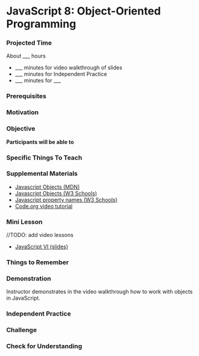 # JavaScript 8: Object-Oriented Programming

### Projected Time
About ___ hours
- ___ minutes for video walkthrough of slides
- ___ minutes for Independent Practice
- ___ minutes for ___

### Prerequisites


### Motivation

### Objective
**Participants will be able to**


### Specific Things To Teach


### Supplemental Materials
- [Javascript Objects (MDN)](https://developer.mozilla.org/en-US/docs/Web/JavaScript/Reference/Global_Objects/Object)
- [Javascript Objects (W3 Schools)](https://www.w3schools.com/js/js_objects.asp)
- [Javascript property names (W3 Schools)](https://www.w3schools.com/js/js_properties.asp)
- [Code.org video tutorial](https://www.youtube.com/watch?v=ZunUF_WGMb4)

### Mini Lesson
//TODO: add video lessons
- [JavaScript VI (slides)](https://docs.google.com/presentation/d/1N2eDw84BqmcqvNDjtQfNEF_7PO91z-IHTR44QXt3-oI/edit#slide=id.p)

### Things to Remember


### Demonstration
Instructor demonstrates in the video walkthrough how to work with objects in JavaScript.

### Independent Practice  


### Challenge


### Check for Understanding
